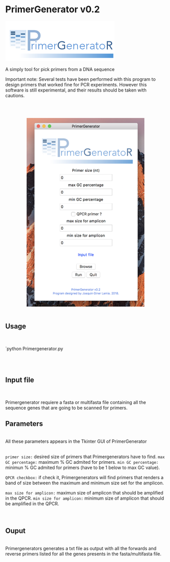 # PrimerGenerator v0.2
![alt text](https://github.com/ginerorama/PrimerGenerator/blob/master/Primer.gif)

A simply tool for pick primers from a DNA sequence 

Important note: Several tests have been performed with this program to design 
primers that worked fine for PCR experiments. However this software is still experimental, 
and their results should be taken with cautions. 

<br />
<br />
<p align="center">
<img src="https://github.com/ginerorama/PrimerGenerator/blob/master/pic1.png" width="370" height="590">
<br />
<br />

## Usage
<br />

`python Primergenerator.py

<br /><br />


## Input file
<br />


Primergenerator requiere a fasta or multifasta file containing all the sequence genes that are going to be scanned for primers. 
<br />


## Parameters
<br />
All these parameters appears in the Tkinter GUI of PrimerGenerator
<br /><br />

`primer size:` desired size of primers that Primergenerators have to find.
`max GC percentage:` maximum % GC admited for primers. 
`min GC percentage:` minimun % GC admited for primers (have to be 1 below to max GC value). 

`QPCR checkbox:` if check it, Primergenerators will find primers that renders a band of size
				between the maximum and minimum size set for the amplicon.  

`max size for amplicon:` maximun size of amplicon that should be amplified in the QPCR. 
`min size for amplicon:` minimum size of amplicon that should be amplified in the QPCR. 	
<br /><br />


## Ouput

<br />
Primergenerators generates a txt file as output with all the forwards and reverse primers listed for all
the genes presents in the fasta/multifasta file. 
<br />
<br />
